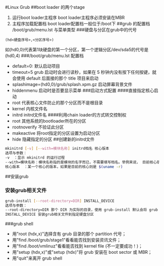 #Linux Grub
##boot loader 的两个stage
1. 运行boot loader主程序
  boot loader主程序必须安装在MBR
2. 主程序加载配置档
  boot loader配置档一般位于/boot下
##grub 的配置档 /boot/grub/menu.lst 与菜单类型
###硬盘与分区在grub中的代号
```
(hd<硬盘序号>,<分区序号>)
```
如(hd0,0)代表第1块硬盘的第一个分区，第一个逻辑分区/dev/sda5的代号是(hd0,4)
###/boot/grub/menu.lst 配置档
- default=0: 默认启动项目
- timeout=5 grub 启动时会进行读秒，如果在 5 秒钟内没有按下任何按键，就会使用 default 后面接的那个 title 项目来启动
- splashimage=(hd0,0)/grub/splash.xpm.gz 启动屏幕背景文件
- hiddenmenu 启动时是否要显示菜单
###启动方式配置
####直接指定核心启动
- root 代表核心文件防止的那个分区而不是根目录
- kernel 内核文件名
- initrd initrd文件名
####利用chain loader的方式转交控制权
- root 其他系统的bootloader所在的分区
- rootnoverify 不验证此分区
- makeactive 将root指定的分区设置为启动分区
- hide 隐藏指定的分区
##创建新的initrd文件
```sh
mkinitrd [-v] [--with=模块名称] initrd档名 核心版本
选项与参数：
-v  ：显示 mkinitrd 的运行过程
--with=模块名称：模块名称指的是模块的名字而已，不需要填写档名。举例来说， 目前核心版本的 ext3 文件系统模块为底下的档名： /lib/modules/$(uname -r)/kernel/fs/ext3/ext3.ko 那你应该要写成： --with=ext3 就好了 (省略 .ko) initrd档名：你所要创建的 initrd 档名，尽量取有意义又好记的名字。
核心版本  ：某一个核心的版本，如果是目前的核心则是 $(uname -r)
```
##安装grub
### 安装grub相关文件
```sh
grub-install [--root-directory=DIR] INSTALL_DEVICE
选项与参数：
--root-directory=DIR 那个 DIR 为实际的目录，使用 grub-install 默认会将 grub 所有的文件都复制到 /boot/grub/* ，如果想要复制到其他目录与硬盘去，就得要用这个参数。
INSTALL_DEVICE 安装grub相关文件到指定硬盘分区
```
###grub shell
-   用"root (hdx,x)"选择含有 grub 目录的那个 partition 代号；
-   用"find /boot/grub/stage1"看看能否找到安装资讯文件；
-   用"find /boot/vmlinuz"看看能否找到 kernel file (不一定要成功！)；
-   用"setup (hdx,x)"或"setup (hdx)"将 grub 安装在 boot sector 或 MBR；
-   用"quit"来离开 grub shell
